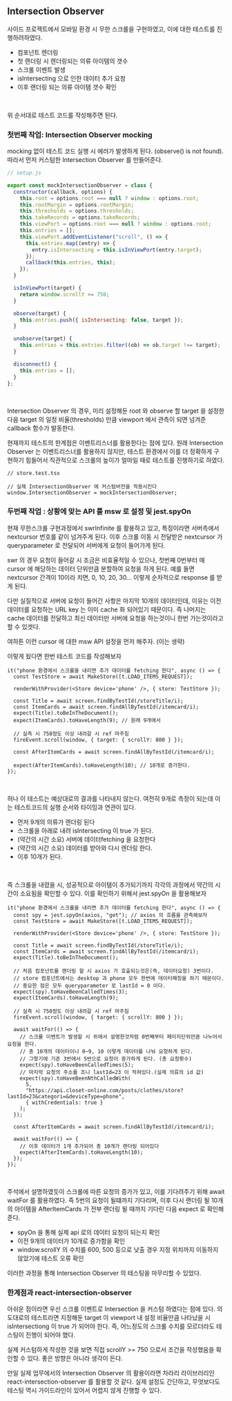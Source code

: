 ## Intersection Observer

사이드 프로젝트에서 모바일 환경 시 무한 스크롤을 구현하였고, 이에 대한 테스트를 진행하려하였다. <br />

- 컴포넌트 렌더링
- 첫 랜더링 시 렌더링되는 의류 아이템의 갯수
- 스크롤 이벤트 발생
- isIntersecting 으로 인한 데이터 추가 요청
- 이후 랜더링 되는 의류 아이템 갯수 확인

<br />

위 순서대로 테스트 코드를 작성해주면 된다.

### 첫번째 작업: Intersection Observer mocking

mocking 없이 테스트 코드 실행 시 에러가 발생하게 된다. (observe() is not found). 따라서 먼저 커스텀한 Intersection Observer 를 만들어준다.
<br />

```js
// setup.js

export const mockIntersectionObserver = class {
  constructor(callback, options) {
    this.root = options.root === null ? window : options.root;
    this.rootMargin = options.rootMargin;
    this.thresholds = options.thresholds;
    this.takeRecords = options.takeRecords;
    this.viewPort = options.root === null ? window : options.root;
    this.entries = [];
    this.viewPort.addEventListener("scroll", () => {
      this.entries.map((entry) => {
        entry.isIntersecting = this.isInViewPort(entry.target);
      });
      callback(this.entries, this);
    });
  }

  isInViewPort(target) {
    return window.scrollY >= 750;
  }

  observe(target) {
    this.entries.push({ isIntersecting: false, target });
  }

  unobserve(target) {
    this.entries = this.entries.filter((ob) => ob.target !== target);
  }

  disconnect() {
    this.entries = [];
  }
};
```

<br />

Intersection Observer 의 경우, 미리 설정해둔 root 와 observe 할 target 을 설정한 다음 target 의 일정 비율(thresholds) 만큼 viewport 에서 관측이 되면 넘겨준 callback 함수가 발동한다. <br />

현재까지 테스트의 한계점은 이벤트리스너를 활용한다는 점에 있다. 원래 Intersection Observer 는 이벤트리스너를 활용하지 않지만, 테스트 환경에서 이를 더 정확하게 구현하기 힘들어서 직관적으로 스크롤의 높이가 얼마일 때로 테스트를 진행하기로 하였다. <br />

```tsx
// store.test.tsx

// 실제 IntersectionObserver 에 커스텀버전을 적용시킨다
window.IntersectionObserver = mockIntersectionObserver;
```

### 두번째 작업 : 상황에 맞는 API 를 msw 로 설정 및 jest.spyOn

현재 무한스크롤 구현과정에서 swrInfinite 를 활용하고 있고, 특징이라면 서버측에서 nextcursor 번호를 같이 넘겨주게 된다. 이후 스크롤 이동 시 전달받은 nextcursor 가 queryparameter 로 전달되어 서버에게 요청이 들어가게 된다. <br />

swr 의 경우 요청이 들어갈 시 조금은 비효율적일 수 있으나, 첫번째 0번부터 매 cursor 에 해당하는 데이터 단위만큼 분할하여 요청을 하게 된다. 예를 들면 nextcursor 간격이 10이라 치면, 0, 10, 20, 30... 이렇게 순차적으로 response 를 받게 된다. <br />

다만 실질적으로 서버에 요청이 들어간 사항은 마지막 10개의 데이터인데, 이유는 이전 데이터를 요청하는 URL key 는 이미 cache 화 되어있기 때문이다. 즉 나머지는 cache 데이터를 전달하고 최신 데이터만 서버에 요청을 하는것이니 한번 가는것이라고 할 수 있겟다.<br />

여하튼 이런 cursor 에 대한 msw API 설정을 먼저 해주자. (이는 생략)<br />

이렇게 됬다면 한번 테스트 코드를 작성해보자 <br />

```tsx
it("phone 환경에서 스크롤을 내리면 추가 데이터를 fetching 한다", async () => {
  const TestStore = await MakeStore([t.LOAD_ITEMS_REQUEST]);

  renderWithProvider(<Store device='phone' />, { store: TestStore });

  const Title = await screen.findByTestId(/storeTitle/i);
  const ItemCards = await screen.findAllByTestId(/itemcard/i);
  expect(Title).toBeInTheDocument();
  expect(ItemCards).toHaveLength(9); // 원래 9개에서

  // 실측 시 750정도 이상 내려갈 시 ref 마주침
  fireEvent.scroll(window, { target: { scrollY: 800 } });

  const AfterItemCards = await screen.findAllByTestId(/itemcard/i);

  expect(AfterItemCards).toHaveLength(10); // 10개로 증가한다.
});
```

<br />

허나 이 테스트는 예상대로의 결과를 나타내지 않는다. 여전히 9개로 측정이 되는데 이는 테스트코드의 실행 순서와 타이밍과 연관이 있다. <br />

- 먼저 9개의 의류가 렌더링 된다
- 스크롤을 아래로 내려 isIntersecting 이 true 가 된다.
- (약간의 시간 소요) 서버에 데이터fetching 을 요청한다
- (약간의 시간 소요) 데이터를 받아와 다시 렌더링 한다.
- 이후 10개가 된다.

<br />

즉 스크롤을 내렸을 시, 성공적으로 아이템이 추가되기까지 각각의 과정에서 약간의 시간이 소요됨을 확인할 수 있다. 이를 확인하기 위해서 jest.spyOn 을 활용해보자 <br />

```tsx
it("phone 환경에서 스크롤을 내리면 추가 데이터를 fetching 한다", async () => {
  const spy = jest.spyOn(axios, "get"); // axios 의 흐름을 관측해보자
  const TestStore = await MakeStore([t.LOAD_ITEMS_REQUEST]);

  renderWithProvider(<Store device='phone' />, { store: TestStore });

  const Title = await screen.findByTestId(/storeTitle/i);
  const ItemCards = await screen.findAllByTestId(/itemcard/i);
  expect(Title).toBeInTheDocument();

  // 처음 컴포넌트를 랜더링 할 시 axios 가 호출되는것은(즉, 데이터요청) 3번이다.
  // store 컴포넌트에서는 desktop 과 phone 모두 한번에 데이터패칭을 하기 때문이다.
  // 중요한 점은 모두 queryparameter 로 lastId = 0 이다.
  expect(spy).toHaveBeenCalledTimes(3);
  expect(ItemCards).toHaveLength(9);

  // 실측 시 750정도 이상 내려갈 시 ref 마주침
  fireEvent.scroll(window, { target: { scrollY: 800 } });

  await waitFor(() => {
    // 스크롤 이벤트가 발생할 시 위에서 설명한것처럼 0번째부터 페이지단위만큼 나누어서 요청을 한다.
    // 총 10개의 데이터이니 0~9, 10 이렇게 데이터를 나눠 요청하게 된다.
    // 그렇기에 기존 3번에서 5번으로 요청이 증가하게 된다. (총 요청횟수)
    expect(spy).toHaveBeenCalledTimes(5);
    // 마지막 요청의 주소를 조니 lastId=23 이 적혀있다.(실제 의류의 id 값)
    expect(spy).toHaveBeenNthCalledWith(
      5,
      "https://api.closet-online.com/posts/clothes/store?lastId=23&categori=&deviceType=phone",
      { withCredentials: true }
    );
  });

  const AfterItemCards = await screen.findAllByTestId(/itemcard/i);

  await waitFor(() => {
    // 이후 데이터가 1개 추가되어 총 10개가 랜더링 되어있다
    expect(AfterItemCards).toHaveLength(10);
  });
});
```

<br />

주석에서 설명하였듯이 스크롤에 따른 요청의 증가가 있고, 이를 기다려주기 위해 await waitFor 를 활용하였다. 즉 5번의 요청이 될떄까지 기다리며, 이후 다시 랜더링 될 10개의 아이템을 AfterItemCards 가 전부 랜더링 될 때까지 기다린 다음 expect 로 확인해준다. <br />

- spyOn 을 통해 실제 api 로의 데이터 요청이 되는지 확인
- 이전 9개의 데이터가 10개로 증가함을 확인
- window.scrollY 의 수치를 600, 500 등으로 낮출 경우 지정 위치까지 이동하지 않았기에 테스트 오류 확인
  <br />

이러한 과정을 통해 Intersection Observer 의 테스팅을 마무리할 수 있었다.

### 한계점과 react-intersection-observer

아쉬운 점이라면 우선 스크롤 이벤트로 Intersection 을 커스텀 하였다는 점에 있다. 의도대로의 테스트라면 지정해둔 target 이 viewport 내 설정 비율만큼 나타났을 시 isIntersectiong 이 true 가 되어야 한다. 즉, 어느정도의 스크롤 수치를 모르더라도 테스팅이 진행이 되어야 했다.<br />

실제 커스텀하게 작성한 것을 보면 직접 scrollY >= 750 으로서 조건을 작성했음을 확인할 수 있다. 좋은 방향은 아니라 생각이 든다. <br />

만일 실제 업무에서의 Intersection Observer 의 활용이라면 차라리 라이브러리인 react-intersection-observer 를 활용할 것 같다. 실제 설정도 간단하고, 무엇보다도 테스팅 역시 가이드라인이 있어서 어렵지 않게 진행할 수 있다.
